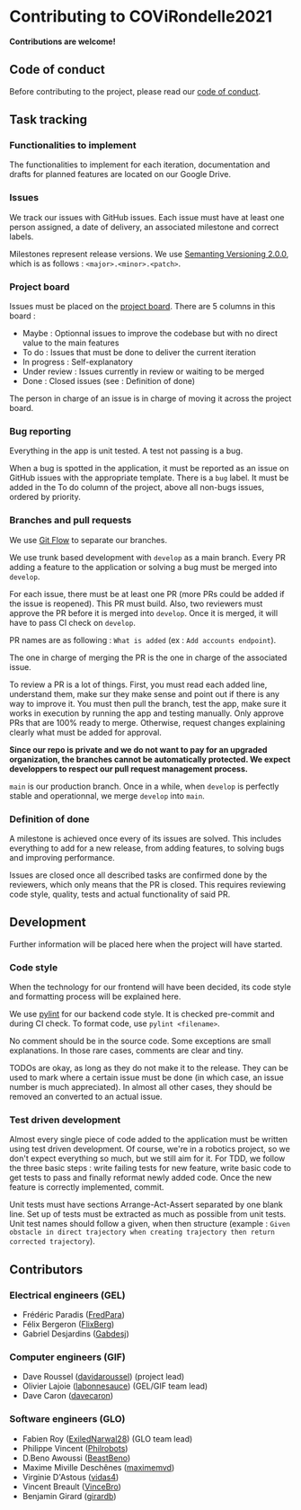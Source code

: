 # Contributing to COViRondelle2021

**Contributions are welcome!**

## Code of conduct

Before contributing to the project, please read our [code of conduct](CODE_OF_CONDUCT.md).

## Task tracking

### Functionalities to implement

The functionalities to implement for each iteration, documentation and drafts for planned features are located on our Google Drive.

### Issues

We track our issues with GitHub issues. Each issue must have at least one person assigned, a date of delivery, an associated milestone and correct labels.

Milestones represent release versions. We use [Semanting Versioning 2.0.0](https://semver.org/), which is as follows : `<major>.<minor>.<patch>`.

### Project board

Issues must be placed on the [project board](https://github.com/GLO3013-E4/COViRondelle2021/projects/1). There are 5 columns in this board : 

- Maybe : Optionnal issues to improve the codebase but with no direct value to the main features
- To do : Issues that must be done to deliver the current iteration
- In progress : Self-explanatory
- Under review : Issues currently in review or waiting to be merged
- Done : Closed issues (see : Definition of done)

The person in charge of an issue is in charge of moving it across the project board.

### Bug reporting

Everything in the app is unit tested. A test not passing is a bug.

When a bug is spotted in the application, it must be reported as an issue on GitHub issues with the appropriate template. There is a `bug` label. It must be added in the To do column of the project, above all non-bugs issues, ordered by priority.

### Branches and pull requests

We use [Git Flow](https://nvie.com/posts/a-successful-git-branching-model/) to separate our branches.

We use trunk based development with `develop` as a main branch. Every PR adding a feature to the application or solving a bug must be merged into `develop`.

For each issue, there must be at least one PR (more PRs could be added if the issue is reopened). This PR must build. Also, two reviewers must approve the PR before it is merged into `develop`. Once it is merged, it will have to pass CI check on `develop`.

PR names are as following : `What is added` (ex : `Add accounts endpoint`).

The one in charge of merging the PR is the one in charge of the associated issue.

To review a PR is a lot of things. First, you must read each added line, understand them, make sur they make sense and point out if there is any way to improve it. You must then pull the branch, test the app, make sure it works in execution by running the app and testing manually. Only approve PRs that are 100% ready to merge. Otherwise, request changes explaining clearly what must be added for approval.

**Since our repo is private and we do not want to pay for an upgraded organization, the branches cannot be automatically protected. We expect developpers to respect our pull request management process.**

`main` is our production branch. Once in a while, when `develop` is perfectly stable and operationnal, we merge `develop` into `main`.

### Definition of done

A milestone is achieved once every of its issues are solved. This includes everything to add for a new release, from adding features, to solving bugs and improving performance.

Issues are closed once all described tasks are confirmed done by the reviewers, which only means that the PR is closed. This requires reviewing code style, quality, tests and actual functionality of said PR.

## Development

Further information will be placed here when the project will have started.

### Code style

When the technology for our frontend will have been decided, its code style and formatting process will be explained here.

We use [pylint](https://www.pylint.org/) for our backend code style. It is checked pre-commit and during CI check. To format code, use `pylint <filename>`.

No comment should be in the source code. Some exceptions are small explanations. In those rare cases, comments are clear and tiny.

TODOs are okay, as long as they do not make it to the release. They can be used to mark where a certain issue must be done (in which case, an issue number is much appreciated). In almost all other cases, they should be removed an converted to an actual issue.

### Test driven development

Almost every single piece of code added to the application must be written using test driven development. Of course, we're in a robotics project, so we don't expect everything so much, but we still aim for it. For TDD, we follow the three basic steps : write failing tests for new feature, write basic code to get tests to pass and finally reformat newly added code. Once the new feature is correctly implemented, commit.

Unit tests must have sections Arrange-Act-Assert separated by one blank line. Set up of tests must be extracted as much as possible from unit tests. Unit test names should follow a given, when then structure (example :  `Given obstacle in direct trajectory when creating trajectory then return corrected trajectory`).

## Contributors

### Electrical engineers (GEL)

- Frédéric Paradis ([FredPara](https://github.com/FredPara))
- Félix Bergeron ([FlixBerg](https://github.com/FlixBerg))
- Gabriel Desjardins ([Gabdesj](https://github.com/Gabdesj))

### Computer engineers (GIF)

- Dave Roussel ([davidaroussel](https://github.com/davidaroussel)) (project lead)
- Olivier Lajoie ([labonnesauce](https://github.com/labonnesauce)) (GEL/GIF team lead)
- Dave Caron ([davecaron](https://github.com/davecaron))

### Software engineers (GLO)

- Fabien Roy ([ExiledNarwal28](https://github.com/ExiledNarwal28)) (GLO team lead)
- Philippe Vincent ([Philrobots](https://github.com/Philrobots))
- D.Beno Awoussi ([BeastBeno](https://github.com/BeastBeno))
- Maxime Miville Deschênes ([maximemvd](https://github.com/maximemvd))
- Virginie D'Astous ([vidas4](https://github.com/vidas4))
- Vincent Breault ([VinceBro](https://github.com/VinceBro))
- Benjamin Girard ([girardb](https://github.com/girardb))
